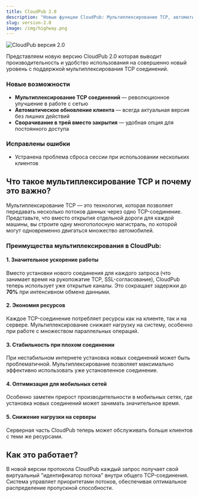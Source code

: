 ```yaml
---
title: CloudPub 2.0
description: "Новые функции CloudPub: Мультиплексирование TCP, автоматическое обновление, сворачивание в трей"
slug: version-2.0
image: /img/highway.png
---
```


![CloudPub верcия 2.0](/img/highway.png)

Представляем новую версию CloudPub 2.0 которая выводит производительность и удобство использования на совершенно новый уровень c поддержкой мультиплексирования TCP соединений.

### Новые возможности

- **Мультиплексирование TCP соединений** — революционное улучшение в работе с сетью
- **Автоматическое обновление клиента** — всегда актуальная версия без лишних действий
- **Сворачивание в трей вместо закрытия** — удобная опция для постоянного доступа

### Исправлены ошибки

- Устранена проблема сброса сессии при использовании нескольких клиентов

<!-- truncate -->

## Что такое мультиплексирование TCP и почему это важно?

Мультиплексирование TCP — это технология, которая позволяет передавать несколько потоков данных через одно TCP-соединение. Представьте, что вместо открытия отдельной дороги для каждой машины, вы строите одну многополосную магистраль, по которой могут одновременно двигаться множество автомобилей.

### Преимущества мультиплексирования в CloudPub:

#### 1. Значительное ускорение работы
Вместо установки нового соединения для каждого запроса (что занимает время на рукопожатие TCP, SSL-согласование), CloudPub теперь использует уже открытые каналы. Это сокращает задержки до **70%** при интенсивном обмене данными.

#### 2. Экономия ресурсов
Каждое TCP-соединение потребляет ресурсы как на клиенте, так и на сервере. Мультиплексирование снижает нагрузку на систему, особенно при работе с множеством параллельных операций.

#### 3. Стабильность при плохом соединении
При нестабильном интернете установка новых соединений может быть проблематичной. Мультиплексирование позволяет максимально эффективно использовать уже установленное соединение.

#### 4. Оптимизация для мобильных сетей
Особенно заметен прирост производительности в мобильных сетях, где установка новых соединений может занимать значительное время.

#### 5. Снижение нагрузки на серверы
Серверная часть CloudPub теперь может обслуживать больше клиентов с теми же ресурсами.

## Как это работает?

В новой версии протокола CloudPub каждый запрос получает свой виртуальный "идентификатор потока" внутри общего TCP-соединения. Система управляет приоритетами потоков, обеспечивая оптимальное распределение пропускной способности.
